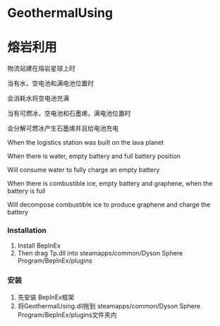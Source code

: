# GeothermalUsing

# 熔岩利用

物流站建在熔岩星球上时

当有水，空电池和满电池位置时

会消耗水将空电池充满

当有可燃冰，空电池和石墨烯，满电池位置时

会分解可燃冰产生石墨烯并且给电池充电


When the logistics station was built on the lava planet

When there is water, empty battery and full battery position

Will consume water to fully charge an empty battery

When there is combustible ice, empty battery and graphene, when the battery is full

Will decompose combustible ice to produce graphene and charge the battery



### Installation

1. Install BepInEx
3. Then drag Tp.dll into steamapps/common/Dyson Sphere Program/BepInEx/plugins


### 安装

1. 先安装 BepInEx框架
3. 将GeothermalUsing.dll拖到 steamapps/common/Dyson Sphere Program/BepInEx/plugins文件夹内
